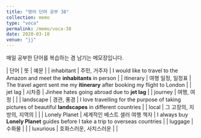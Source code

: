 ```yaml
---
title: "영어 단어 공부 38"
collection: memo
type: "voca"
permalink: /memo/voca-38
date: 2020-03-10
venue: "jj"
---
```


매일 공부한 단어를 복습하는 겸 남기는 메모장입니다.

| 단어 | 뜻 | 예문 |
| inhabitant | 주민, 거주자 | I would like to travel to the Amazon and meet the **inhabitants** in person |
| itinerary | 여행 일정, 일정표 | The travel agent sent me my **itinerary** after booking my flight to London |
| jet lag | 시차증 | Jinhee hates going abroad due to **jet lag** |
| journey | 여행, 여정 |  |
| landscape | 경관, 풍경 | I love travelling for the purpose of taking pictures of beautiful **landscapes** in different countries |
| local | 그 고장의, 지방의, 지역의 |  |
| Lonely Planet | 세계적인 베스트 셀러 여행 책자 | I always buy **Lonely Planet** guides before I take a trip to overseas countries |
| luggage | 수화물 |  |
| luxurious | 호화스러운, 사치스러운 |  |
